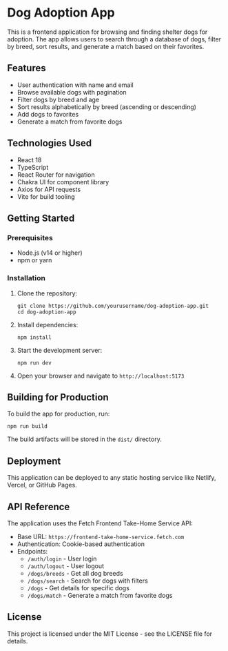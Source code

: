 # Dog Adoption App

This is a frontend application for browsing and finding shelter dogs for adoption. The app allows users to search through a database of dogs, filter by breed, sort results, and generate a match based on their favorites.

## Features

- User authentication with name and email
- Browse available dogs with pagination
- Filter dogs by breed and age
- Sort results alphabetically by breed (ascending or descending)
- Add dogs to favorites
- Generate a match from favorite dogs

## Technologies Used

- React 18
- TypeScript
- React Router for navigation
- Chakra UI for component library
- Axios for API requests
- Vite for build tooling

## Getting Started

### Prerequisites

- Node.js (v14 or higher)
- npm or yarn

### Installation

1. Clone the repository:
   ```
   git clone https://github.com/yourusername/dog-adoption-app.git
   cd dog-adoption-app
   ```

2. Install dependencies:
   ```
   npm install
   ```

3. Start the development server:
   ```
   npm run dev
   ```

4. Open your browser and navigate to `http://localhost:5173`

## Building for Production

To build the app for production, run:

```
npm run build
```

The build artifacts will be stored in the `dist/` directory.

## Deployment

This application can be deployed to any static hosting service like Netlify, Vercel, or GitHub Pages.

## API Reference

The application uses the Fetch Frontend Take-Home Service API:
- Base URL: `https://frontend-take-home-service.fetch.com`
- Authentication: Cookie-based authentication
- Endpoints:
  - `/auth/login` - User login
  - `/auth/logout` - User logout
  - `/dogs/breeds` - Get all dog breeds
  - `/dogs/search` - Search for dogs with filters
  - `/dogs` - Get details for specific dogs
  - `/dogs/match` - Generate a match from favorite dogs

## License

This project is licensed under the MIT License - see the LICENSE file for details.
